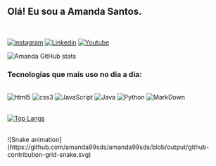 ## Olá! Eu sou a Amanda Santos.
</br>

[![instagram](https://img.shields.io/badge/Instagram-E4405F?style=for-the-badge&logo=instagram&logoColor=white)](https://www.instagram.com/amanda_diary23/)
[![Linkedin](https://img.shields.io/badge/LinkedIn-0077B5?style=for-the-badge&logo=linkedin&logoColor=white)](https://www.linkedin.com/in/amanda-santos-05366a1a1/)
[![Youtube](https://img.shields.io/badge/YouTube-FF0000?style=for-the-badge&logo=youtube&logoColor=white)](https://www.youtube.com/channel/UCOrBiaaQNqFPosBUScYuObw)

![Amanda GitHub stats](https://github-readme-stats.vercel.app/api?username=amanda99sds&show_icons=true&theme=radical)

### Tecnologias que mais uso no dia a dia:

<div style="display: inline_block"><br/>
  <img alian="cente" alt="html5" src="https://img.shields.io/badge/HTML5-E34F26?style=for-the-badge&logo=html5&logoColor=white" />
  <img alian="cente" alt="css3" src="https://img.shields.io/badge/CSS3-1572B6?style=for-the-badge&logo=css3&logoColor=white" />
  <img alian="cente" alt="JavaScript" src="https://img.shields.io/badge/JavaScript-F7DF1E?style=for-the-badge&logo=javascript&logoColor=black" />
  <img alian="cente" alt="Java" src="https://img.shields.io/badge/Java-ED8B00?style=for-the-badge&logo=openjdk&logoColor=white" />
  <img alian="cente" alt="Python" src="https://img.shields.io/badge/Python-14354C?style=for-the-badge&logo=python&logoColor=white" />
  <img alian="cente" alt="MarkDown" src="https://img.shields.io/badge/Markdown-000000?style=for-the-badge&logo=markdown&logoColor=white" />
 

</div> <br/>

   [![Top Langs](https://github-readme-stats.vercel.app/api/top-langs/?username=amanda99sds&layout=compact)](https://github.com/amanda99sds/github-readme-stats)

<br/>
 <div>
   ![Snake animation](https://github.com/amanda99sds/amanda99sds/blob/output/github-contribution-grid-snake.svg)
  </div>
